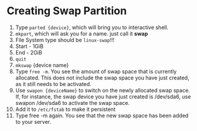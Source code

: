 # Creating Swap Partition 
1.  Type `parted {device}`, which will bring you to interactive shell.
2.  `mkpart`, which will ask you for a name. just call it **swap**
3.  File System type should be `linux-swap`!!!
4.  Start - 1GiB
5. End - 2GiB
6. `quit`
7. `mkswap` {device name}
8.  Type `free -m`. You see the amount of swap space that is currently allocated. This does not include the swap space you have just created, as it still needs to be activated.
9.  Use `swapon {deviceName}` to switch on the newly allocated swap space. If, for instance, the swap device you have just created is /dev/sda6, use swapon /dev/sda6 to activate the swap space.
10. Add it to `/etc/fstab` to make it persistent
11.  Type free -m again. You see that the new swap space has been added to your server.